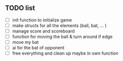 ## TODO list

 - [ ] init function to initialize game
 - [ ] make structs for all the elements (ball, bat, ... )
 - [ ] manage score and scoreboard
 - [ ] function for moving the ball & turn around if edge
 - [ ] move my bat
 - [ ] ai for the bat of opponent
 - [ ] free everything and clean up maybe in own function